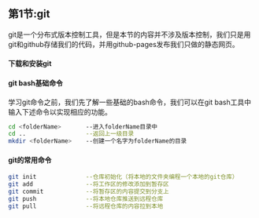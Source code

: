 ## 第1节:git
git是一个分布式版本控制工具，但是本节的内容并不涉及版本控制，我们只是用git和github存储我们的代码，并用github-pages发布我们只做的静态网页。

#### 下载和安装git

#### git bash基础命令
学习git命令之前，我们先了解一些基础的bash命令，我们可以在git bash工具中输入下述命令以实现相应的功能。

``` bash
cd <folderName>       --进入folderName目录中
cd ..                 --返回上一级目录
mkdir <folderName>    --创建一个名字为folderName的目录
```

#### git的常用命令

``` bash
git init              --仓库初始化（将本地的文件夹编程一个本地的git仓库）
git add               --将工作区的修改添加到暂存区
git commit            --将暂存区的内容提交到分支上
git push              --将本地仓库推送到远程仓库
git pull              --将远程仓库的内容拉到本地
```